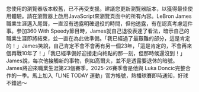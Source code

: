 您使用的瀏覽器版本較舊，已不再受支援。建議您更新瀏覽器版本，以獲得最佳使用體驗。請在瀏覽器上啟用JavaScript來瀏覽頁面中的所有內容。LeBron James職業生涯邁入尾聲，一直沒有透露明確退役的時間，但他透露，有在認真考慮這件事。參加360 With Speedy節目時，James就自己退役表達了看法，暗示自己的職業生涯即將結束，並一直在為此做準備。「我已經過了最艱難的部分，這是肯定的！」James笑說，自己肯定不會不會再有另一個23年，「這是肯定的，不會再來個再戰10年了！」「我已經準備好迎接走向終點的那一刻，但那時候還沒到！」James說，每次他接觸新的事物，例如高爾夫，並不是透露要退休的暗號。James將迎來職業生涯第23個賽季，2025-26賽季會是他與 Luka Doncic完整合作的一季。馬上加入「LINE TODAY 運動」官方帳號，熱播球賽即時通知，好球不錯過～